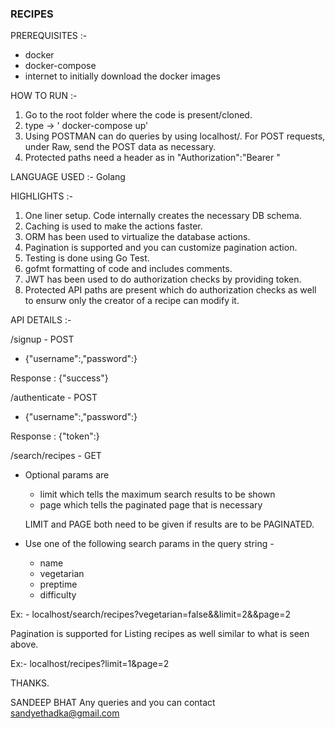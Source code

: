 ### RECIPES 

PREREQUISITES :-

- docker
- docker-compose
- internet to initially download the docker images

HOW TO RUN :-

1. Go to the root folder where the code is present/cloned.
2. type -> ' docker-compose up'
3. Using POSTMAN can do queries by using localhost/<pathname>.
   For POST requests, under Raw, send the POST data as necessary.
4. Protected paths need a header as in "Authorization":"Bearer <token>"

LANGUAGE USED :-
Golang

HIGHLIGHTS :-

1. One liner setup. Code internally creates the necessary DB schema.
2. Caching is used to make the actions faster.
3. ORM has been used to virtualize the database actions.
4. Pagination is supported and you can customize pagination action.
5. Testing is done using Go Test.
6. gofmt formatting of code and includes comments.
7. JWT has been used to do authorization checks by providing token.
8. Protected API paths are present which do authorization checks as well to ensurw only the creator of a recipe can modify it.

API DETAILS :-

/signup - POST

- {"username":<stringvalue>,"password":<stringvalue>}

Response : {"success"}

/authenticate - POST 

- {"username":<stringvalue>,"password":<stringvalue>}

Response : {"token":<stringvalue>}

/search/recipes - GET

- Optional params are 
  - limit which tells the maximum search results to be shown
  - page  which tells the paginated page that is necessary

  LIMIT and PAGE both need to be given if results are to be PAGINATED.

- Use one of the following search params in the query string -
    - name
    - vegetarian
    - preptime
    - difficulty

Ex: - localhost/search/recipes?vegetarian=false&&limit=2&&page=2

Pagination is supported for Listing recipes as well similar to what is seen above.

Ex:- localhost/recipes?limit=1&page=2


THANKS.

SANDEEP BHAT
Any queries and you can contact sandyethadka@gmail.com